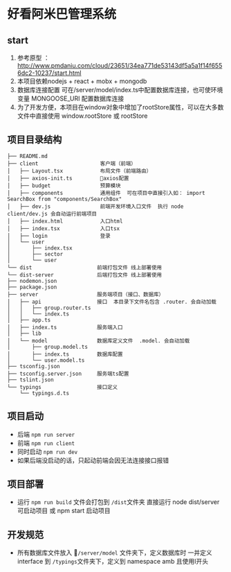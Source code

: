 # 好看阿米巴管理系统

## start
1. 参考原型 ：http://www.pmdaniu.com/cloud/23651/34ea771de53143df5a5a1f14f6556dc2-10237/start.html
2. 本项目依赖nodejs + react + mobx + mongodb 
3. 数据库连接配置 可在/server/model/index.ts中配置数据库连接，也可使环境变量 MONGOOSE_URI 配置数据库连接
4. 为了开发方便，本项目在window对象中增加了rootStore属性，可以在大多数文件中直接使用 window.rootStore 或 rootStore

## 项目目录结构

```
├── README.md
├── client                    客户端（前端）
│   ├── Layout.tsx            布局文件（前端路由）
│   ├── axios-init.ts         axios配置
│   ├── budget                预算模块
│   ├── components            通用组件  可在项目中直接引入如： import SearchBox from "components/SearchBox"
│   ├── dev.js                前端开发环境入口文件  执行 node client/dev.js 会自动运行前端项目
│   ├── index.html            入口html
│   ├── index.tsx             入口tsx
│   ├── login                 登录
│   └── user
│       ├── index.tsx
│       ├── sector
│       └── user
└── dist                     前端打包文件 线上部署使用
└── dist-server              后端打包文件 线上部署使用
├── nodemon.json
├── package.json
├── server                   服务端项目（接口、数据库）
│   ├── api                  接口  本目录下文件名包含 .router. 会自动加载
│   │   ├── group.router.ts  
│   │   └── index.ts
│   ├── app.ts               
│   ├── index.ts             服务端入口
│   ├── lib
│   └── model                数据库定义文件  .model. 会自动加载
│       ├── group.model.ts
│       ├── index.ts         数据库配置
│       └── user.model.ts
├── tsconfig.json
├── tsconfig.server.json     服务端ts配置
├── tslint.json
└── typings                  接口定义
    └── typings.d.ts
```

## 项目启动
+ 后端 `npm run server`
+ 前端 `npm run client`
+ 同时启动 `npm run dev`
+ 如果后端没启动的话，只起动前端会因无法连接接口报错


## 项目部署
+ 运行 `npm run build` 文件会打包到 `/dist`文件夹 直接运行 node dist/server 可启动项目 或 npm start 启动项目

## 开发规范
+ 所有数据库文件放入 `/server/model` 文件夹下，定义数据库时 一并定义 interface 到 `/typings`文件夹下，定义到 namespace amb  且使用I开头
